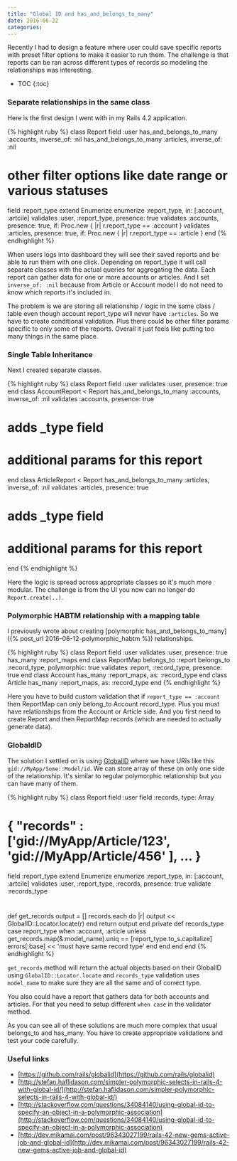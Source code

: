 ```yaml
---
title: "Global ID and has_and_belongs_to_many"
date: 2016-06-22
categories:
---
```


Recently I had to design a feature where user could save specific reports with preset filter options to make it easier to run them.  The challenge is that reports can be ran across different types of records so modeling the relationships was interesting.

* TOC
{:toc}

### Separate relationships in the same class

Here is the first design I went with in my Rails 4.2 application.

{% highlight ruby %}
class Report
  field :user
  has_and_belongs_to_many :accounts,  inverse_of: :nil
  has_and_belongs_to_many :articles,  inverse_of: :nil
  # other filter options like date range or various statuses
  field :report_type
  extend Enumerize
  enumerize :report_type, in: [:account, :artcile]
  validates :user, :report_type, presence: true
  validates :accounts, presence: true, if: Proc.new { |r| r.report_type == :account }
  validates :articles, presence: true, if: Proc.new { |r| r.report_type == :article }
end
{% endhighlight %}

When users logs into dashboard they will see their saved reports and be able to run them with one click.  Depending on report_type it will call separate classes with the actual queries for aggregating the data.  Each report can gather data for one or more accounts or articles.  And I set `inverse_of: :nil` because from Article or Account model I do not need to know which reports it's included in.

The problem is we are storing all relationship / logic in the same class / table even though account report_type will never have `:articles`.  So we have to create conditional validation.  Plus there could be other filter params specific to only some of the reports.  Overall it just feels like putting too many things in the same place.

### Single Table Inheritance

Next I created separate classes.

{% highlight ruby %}
class Report
  field :user
  validates :user, presence: true
end
class AccountReport < Report
  has_and_belongs_to_many :accounts,  inverse_of: :nil
  validates :accounts, presence: true
  # adds _type field
  # additional params for this report
end
class ArticleReport < Report
  has_and_belongs_to_many :articles,  inverse_of: :nil
  validates :articles, presence: true
  # adds _type field
  # additional params for this report
end
{% endhighlight %}

Here the logic is spread across appropriate classes so it's much more modular.  The challenge is from the UI you now can no longer do `Report.create(..)`.

### Polymorphic HABTM relationship with a mapping table

I previously wrote about creating [polymorphic has_and_belongs_to_many]({% post_url 2016-06-12-polymorphic_habtm %}) relationships.

{% highlight ruby %}
class Report
  field :user
  validates :user, presence: true
  has_many :report_maps
end
class ReportMap
  belongs_to :report
  belongs_to :record_type, polymorphic: true
  validates :report, :record_type, presence: true
end
class Account
  has_many :report_maps, as: :record_type
end
class Article
  has_many :report_maps, as: :record_type
end
{% endhighlight %}

Here you have to build custom validation that if `report_type == :account` then ReportMap can only belong_to Account record_type.  Plus you must have relationships from the Account or Article side.  And you first need to create Report and then ReportMap records (which are needed to actually generate data).

### GlobaldID

The solution I settled on is using [GlobalID](https://github.com/rails/globalid) where we have URIs like this `gid://MyApp/Some::Model/id`.  We can store array of these on only one side of the relationship.  It's similar to regular polymorphic relationship but you can have many of them.

{% highlight ruby %}
class Report
  field :user
  field :records, type: Array
  # { "records" : ['gid://MyApp/Article/123', 'gid://MyApp/Article/456' ], ... }
  field :report_type
  extend Enumerize
  enumerize :report_type, in: [:account, :artcile]
  validates :user, :report_type, :records, presence: true
  validate  :records_type
  #
  def get_records
    output = []
    records.each do |r| output << GlobalID::Locator.locate(r) end
    return output
  end
private
  def records_type
    case report_type
    when :account, :article
      unless get_records.map(&:model_name).uniq == [report_type.to_s.capitalize]
        errors[:base] << 'must have same record type'
      end
    end
  end
end
{% endhighlight %}

`get_records` method will return the actual objects based on their GlobalID using `GlobalID::Locator.locate` and `records_type` validation uses `model_name` to make sure they are all the same and of correct type.

You also could have a report that gathers data for both accounts and articles.  For that you need to setup different `when case` in the validator method.

As you can see all of these solutions are much more complex that usual belongs_to and has_many.  You have to create appropriate validations and test your code carefully.


### Useful links

* [https://github.com/rails/globalid](https://github.com/rails/globalid)
* [http://stefan.haflidason.com/simpler-polymorphic-selects-in-rails-4-with-global-id/](http://stefan.haflidason.com/simpler-polymorphic-selects-in-rails-4-with-global-id/)
* [http://stackoverflow.com/questions/34084140/using-global-id-to-specify-an-object-in-a-polymorphic-association](http://stackoverflow.com/questions/34084140/using-global-id-to-specify-an-object-in-a-polymorphic-association)
* [http://dev.mikamai.com/post/96343027199/rails-42-new-gems-active-job-and-global-id](http://dev.mikamai.com/post/96343027199/rails-42-new-gems-active-job-and-global-id)
